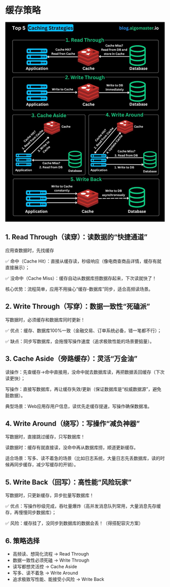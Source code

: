 # 缓存策略
![cache](./cache.jpg)

## 1. Read Through（读穿）：读数据的“快捷通道”

应用查数据时，先找缓存

✅ 命中（Cache Hit）：直接从缓存读，秒级响应（像电商查商品详情，缓存有就直接展示）；

✅ 没命中（Cache Miss）：缓存自动从数据库捞数据存起来，下次读就快了！

核心优势：流程简单，应用不用操心“缓存-数据库”同步，适合高频读场景。

## 2. Write Through（写穿）：数据一致性“死磕派”

写数据时，必须缓存和数据库同时更新！

✅ 优点：缓存、数据库100%一致（金融交易、订单系统必备，错一笔都不行）；

✅ 缺点：同步写数据库，会拖慢写操作速度（追求极致性能的场景要掂量）。

## 3. Cache Aside（旁路缓存）：灵活“万金油”

读操作：先查缓存→命中直接用，没命中就去数据库读，再把数据丢回缓存（下次读更快）；

写操作：直接写数据库，再让缓存失效/更新（保证数据库是“权威数据源”，避免脏数据）。

典型场景：Web应用存用户信息，读优先走缓存提速，写操作确保数据准。

## 4. Write Around（绕写）：写操作“减负神器”

写数据时，直接跳过缓存，只写数据库！

读数据时：缓存有就直接读，没命中再从数据库捞，顺道更新缓存。

适合场景：写多、读不着急的场景（比如日志系统，大量日志先丢数据库，读的时候再同步缓存，减少写缓存的开销）。

## 5. Write Back（回写）：高性能“风险玩家”

写数据时，只更新缓存，异步批量写数据库！

✅ 优点：写操作秒级完成，吞吐量爆炸（高并发消息队列常用，大量消息先存缓存，再慢慢同步数据库）；

✅ 风险：缓存挂了，没同步到数据库的数据会丢！（得搭配容灾方案）

## 6. 策略选择
- 高频读、想简化流程 → Read Through
- 数据一致性必须死磕 → Write Through
- 读写都想灵活控 → Cache Aside
- 写多、读不着急 → Write Around
- 追求极致写性能、能接受小风险 → Write Back
